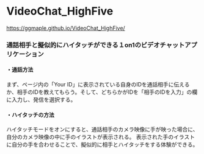 # VideoChat_HighFive
https://ggmaple.github.io/VideoChat_HighFive/

### 通話相手と擬似的にハイタッチができる１on1のビデオチャットアプリケーション
#### ・通話方法
まず、ページ内の「Your ID」に表示されている自身のIDを通話相手に伝えるか、相手のIDを教えてもらう。そして、どちらかがIDを「相手のIDを入力」の欄に入力し、発信を選択する。


#### ・ハイタッチの方法
ハイタッチモードをオンにすると、通話相手のカメラ映像に手が映った場合に、自分のカメラ映像の中に手のイラストが表示される。
表示された手のイラストに自分の手を合わせることで、擬似的に相手とハイタッチをする体験ができる。
